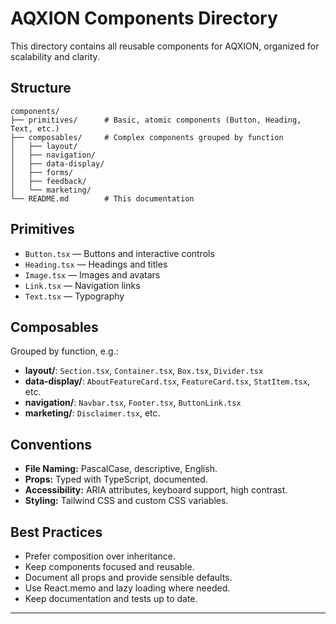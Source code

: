 # AQXION Components Directory

This directory contains all reusable components for AQXION, organized for scalability and clarity.

## Structure

```
components/
├── primitives/      # Basic, atomic components (Button, Heading, Text, etc.)
├── composables/     # Complex components grouped by function
│   ├── layout/
│   ├── navigation/
│   ├── data-display/
│   ├── forms/
│   ├── feedback/
│   └── marketing/
└── README.md        # This documentation
```

## Primitives

- `Button.tsx` — Buttons and interactive controls
- `Heading.tsx` — Headings and titles
- `Image.tsx` — Images and avatars
- `Link.tsx` — Navigation links
- `Text.tsx` — Typography

## Composables

Grouped by function, e.g.:

- **layout/**: `Section.tsx`, `Container.tsx`, `Box.tsx`, `Divider.tsx`
- **data-display/**: `AboutFeatureCard.tsx`, `FeatureCard.tsx`, `StatItem.tsx`, etc.
- **navigation/**: `Navbar.tsx`, `Footer.tsx`, `ButtonLink.tsx`
- **marketing/**: `Disclaimer.tsx`, etc.

## Conventions

- **File Naming:** PascalCase, descriptive, English.
- **Props:** Typed with TypeScript, documented.
- **Accessibility:** ARIA attributes, keyboard support, high contrast.
- **Styling:** Tailwind CSS and custom CSS variables.

## Best Practices

- Prefer composition over inheritance.
- Keep components focused and reusable.
- Document all props and provide sensible defaults.
- Use React.memo and lazy loading where needed.
- Keep documentation and tests up to date.

---
